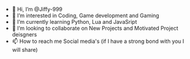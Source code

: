 - 👋 Hi, I’m @Jiffy-999
- 👀 I’m interested in Coding, Game development and Gaming
- 🌱 I’m currently learning Python, Lua and JavaSript
- 💞️ I’m looking to collaborate on New Projects and Motivated Project deisgners
- 📫 How to reach me Social media's (if I have a strong bond with you I will share)

<!---
Jiffy-999/Jiffy-999 is a ✨ special ✨ repository because its `README.md` (this file) appears on your GitHub profile.
You can click the Preview link to take a look at your changes.
--->
